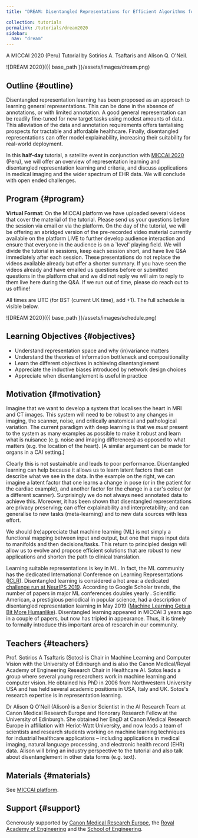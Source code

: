 ```yaml
---
title: "DREAM: Disentangled Representations for Efficient Algorithms for Medical data"

collection: tutorials
permalink: /tutorials/dream2020
sidebar:
  nav: "dream"
---
```

A MICCAI 2020 (Peru) Tutorial by Sotirios A. Tsaftaris and Alison Q. O'Neil.

![DREAM 2020]({{ base_path }}/assets/images/dream.png)

## Outline {#outline}
Disentangled representation learning has been proposed as an approach to
learning general representations. This can be done in the absence of
annotations, or with limited annotation. A good general representation can be
readily fine-tuned for new target tasks using modest amounts of data. This
alleviation of the data and annotation requirements offers tantalising prospects
for tractable and affordable healthcare. Finally, disentangled representations
can offer model explainability, increasing their suitability for real-world
deployment.

In this **half-day** tutorial, a satellite event in conjunction with [MICCAI
2020](https://miccai2020.org/) (Peru), we will offer an overview of
representation learning and disentangled representation learning and criteria,
and discuss applications in medical imaging and the wider spectrum of EHR data.
We will conclude with open ended challenges. 

## Program {#program}
**Virtual Format**: On the MICCAI platform we have uploaded several videos that
cover the material of the tutorial. Please send us your questions before the
session via email or via the platform. On the day of the tutorial, we will be
offering an abridged version of the pre-recorded video material currently
available on the platform LIVE to further develop audience interaction and
ensure that everyone in the audience is on a `level' playing field. We will
divide the tutorial in sessions, keep each session short, and have live Q&A
immediately after each session. These presentations do not replace the videos
available already but offer a shorter summary. If you have seen the videos
already and have emailed us questions before or submitted questions in the
platform chat and we did not reply we will aim to reply to them live here during
the Q&A. If we run out of time, please do reach out to us offline!

All times are UTC (for BST (current UK time), add +1). The full schedule is
visible below. 

![DREAM 2020]({{ base_path }}/assets/images/schedule.png)

## Learning Objectives {#objectives}
* Understand representation space and why (in)variance matters
* Understand the theories of information bottleneck and compositionality
* Learn the different objectives in achieving disentanglement
* Appreciate the inductive biases introduced by network design choices
* Appreciate when disentanglement is useful in practice

## Motivation {#motivation}
Imagine that we want to develop a system that localises the heart in MRI and CT
images. This system will need to be robust to any changes in imaging, the
scanner, noise, and critically anatomical and pathological variation. The
current paradigm with deep learning is that we *must* present to the system as
many examples as possible to make it robust and learn what is nuisance (e.g.
noise and imaging differences) as opposed to what matters (e.g. the location of
the heart). [A similar argument can be made for organs in a CAI setting.]

Clearly this is not sustainable and leads to poor performance.
Disentangled learning can help because it allows us to learn latent factors that
can describe what we see in the data. In the example on the right, we can
imagine a latent factor that one learns a change in pose (or in the patient for
the cardiac example), and another factor for the change in a car's colour (or a
different scanner). Surprisingly we do not always need annotated data to achieve
this. Moreover, it has been shown that disentangled representations are privacy
preserving; can offer explainability and interpretability; and can generalise to
new tasks (meta-learning) and to new data sources with less effort.

We should (re)appreciate that machine learning (ML) is not simply a functional
mapping between input and output, but one that maps input data to manifolds and
then decisions/tasks. This return to principled design will allow us to evolve
and propose efficient solutions that are robust to new applications and shorten
the path to clinical translation.

Learning suitable representations is key in ML. In fact, the ML community has
the dedicated International Conference on Learning Representations
([ICLR](https://iclr.cc/)). Disentangled learning is considered a hot area: a
dedicated [challenge run at NeurIPS
2019](https://www.aicrowd.com/challenges/neurips-2019-disentanglement-challenge).
According to Google Scholar trends, the number of papers in major ML conferences
doubles yearly . Scientific American, a prestigious periodical in popular
science, had a description of disentangled representation learning in May 2019
([Machine Learning Gets a Bit More
Humanlike](https://www.scientificamerican.com/article/machine-learning-gets-a-bit-more-humanlike/)).
Disentangled learning appeared in MICCAI 3 years ago in a couple of papers, but
now has tripled in appearance. Thus, it is timely to formally introduce this
important area of research in our community.

## Teachers {#teachers}
Prof. Sotirios A Tsaftaris (Sotos) is Chair in Machine Learning and Computer
Vision with the University of Edinburgh and is also the Canon Medical/Royal
Academy of Engineering Research Chair in Healthcare AI. Sotos leads a group
where several young researchers work in machine learning and computer vision. He
obtained his PhD in 2006 from Northwestern University USA and has held several
academic positions in USA, Italy and UK. Sotos's research expertise is in
representation learning. 

Dr Alison Q O’Neil (Alison) is a Senior Scientist in the AI Research Team at
Canon Medical Research Europe and Honorary Research Fellow at the University of
Edinburgh. She obtained her EngD at Canon Medical Research Europe in affiliation
with Heriot-Watt University, and now leads a team of scientists and research
students working on machine learning techniques for industrial healthcare
applications – including applications in medical imaging, natural language
processing, and electronic health record (EHR) data. Alison will bring an
industry perspective to the tutorial and also talk about disentanglement in
other data forms (e.g. text).

## Materials {#materials}
See [MICCAI
platform](https://miccai2020.pathable.co/meetings/virtual/k5n3YF5e7MAFioduk).

## Support {#support}
Generously supported by [Canon Medical Research
Europe](https://research.eu.medical.canon/), the [Royal Academy of
Engineering](https://www.raeng.org.uk/) and the
[School of Engineering](https://www.eng.ed.ac.uk/).  
